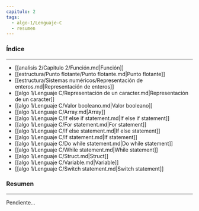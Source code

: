 ```yaml
---
capitulo: 2
tags:
  - algo-1/Lenguaje-C
  - resumen
---
```

### Índice 
---
* [[analisis 2/Capitulo 2/Función.md|Función]]
* [[estructura/Punto flotante/Punto flotante.md|Punto flotante]]
* [[estructura/Sistemas numéricos/Representación de enteros.md|Representación de enteros]]
* [[algo 1/Lenguaje C/Representación de un caracter.md|Representación de un caracter]]
* [[algo 1/Lenguaje C/Valor booleano.md|Valor booleano]]
* [[algo 1/Lenguaje C/Array.md|Array]]
* [[algo 1/Lenguaje C/If else if statement.md|If else if statement]]
* [[algo 1/Lenguaje C/For statement.md|For statement]]
* [[algo 1/Lenguaje C/If else statement.md|If else statement]]
* [[algo 1/Lenguaje C/If statement.md|If statement]]
* [[algo 1/Lenguaje C/Do while statement.md|Do while statement]]
* [[algo 1/Lenguaje C/While statement.md|While statement]]
* [[algo 1/Lenguaje C/Struct.md|Struct]]
* [[algo 1/Lenguaje C/Variable.md|Variable]]
* [[algo 1/Lenguaje C/Switch statement.md|Switch statement]]

### Resumen
---
Pendiente...